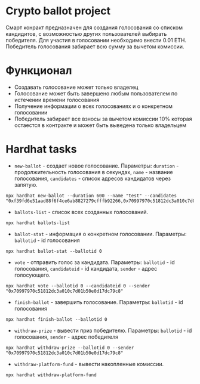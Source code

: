 # Crypto ballot project

Смарт конракт предназначен для создания голосования со списком кандидитов, с возможностью других пользователей выбирать победителя. Для участия в голосовании необходимо внести 0.01 ETH. Победитель голосования забирает всю сумму за вычетом комиссии.

# Функционал
* Создавать голосование может только владелец
* Голосование может быть завершено любым пользователем по истечении времени голосования
* Получение информации о всех голосованиях и о конкретном голосовании
* Победитель забирает все взносы за вычетом комиссии 10% которая остаестся в контракте и может быть выведена только владельцем

# Hardhat tasks

* `new-ballot` - создает новое голосование. Параметры: `duration` - продолжительность голосования в секундах, `name` - название голосования, `candidates` - список адресов кандидатов через запятую. 
```
npx hardhat new-ballot --duration 600 --name "test" --candidates "0xf39fd6e51aad88f6f4ce6ab8827279cfffb92266,0x70997970c51812dc3a010c7d01b50e0d17dc79c8"
```

* `ballots-list` - список всех созданных голосований.
```
npx hardhat ballots-list
```

* `ballot-stat` - информация о конкретном голосовании. Параметры: `ballotid`  - id голосования
```
npx hardhat ballot-stat --ballotid 0
```

* `vote` - отправить голос за кандидата. Параметры: `ballotid`  - id голосования, `candidateid` - id кандидата, `sender` - адрес голосующего.
```
npx hardhat vote --ballotid 0 --candidateid 0 --sender "0x70997970c51812dc3a010c7d01b50e0d17dc79c8"
```

* `finish-ballot` - завершить голосование. Параметры: `ballotid` - id голосования
```
npx hardhat finish-ballot --ballotid 0
```

* `withdraw-prize` - вывести приз победителю. Параметры: `ballotid`  - id голосования, `sender` - адрес победителя
```
npx hardhat withdraw-prize --ballotid 0 --sender "0x70997970c51812dc3a010c7d01b50e0d17dc79c8"
```

* `withdraw-platform-fund` - вывести накопленные комиссии. 
```
npx hardhat withdraw-platform-fund
```

